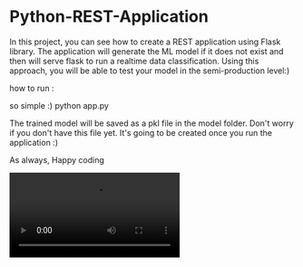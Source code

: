 # Python-REST-Application
In this project, you can see how to create a REST application using Flask library. 
The application will generate the ML model if it does not exist and then will serve flask to run a realtime data classification. 
Using this approach, you will be able to test your model in the semi-production level:) 

how to run :  

so simple :) 
python app.py 

The trained model will be saved as a pkl file in the model folder. Don't worry if you don't have this file yet. It's going to be created once you run the application :) 

As always, 
Happy coding 

![REST_application](data/Demo.mp4)
